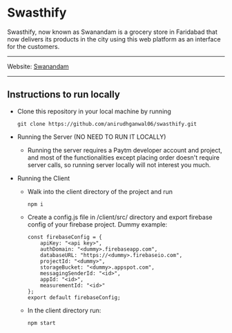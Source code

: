 # Swasthify
Swasthify, now known as Swanandam is a grocery store in Faridabad that now delivers its products in the city using this web platform as an interface for the customers.

---
Website: [Swanandam](https://swanandam.com)

---

## Instructions to run locally
* Clone this repository in your local machine by running 
	```
	git clone https://github.com/anirudhganwal06/swasthify.git
	```

* Running the Server (NO NEED TO RUN IT LOCALLY)
	- Running the server requires a Paytm developer account and project, and most of the functionalities except placing order doesn't require server calls, so running server locally will not interest you much.

* Running the Client
	- Walk into the client directory of the project and run
		```
		npm i
		```
	- Create a config.js file in /client/src/ directory and export firebase config of your firebase project. Dummy example:
		```
		const firebaseConfig = {
			apiKey: "<api key>",
			authDomain: "<dummy>.firebaseapp.com",
			databaseURL: "https://<dummy>.firebaseio.com",
			projectId: "<dummy>",
			storageBucket: "<dummy>.appspot.com",
			messagingSenderId: "<id>",
			appId: "<id>",
			measurementId: "<id>"
		};
		export default firebaseConfig;
		```
	- In the client directory run:
		```
		npm start
		```